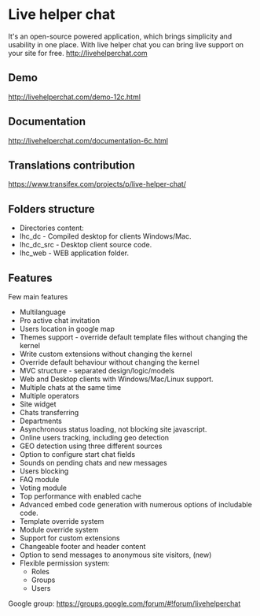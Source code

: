 Live helper chat
==============

It's an open-source powered application, which brings simplicity and usability in one place. With live helper chat you can bring live support on your site for free. http://livehelperchat.com

## Demo
http://livehelperchat.com/demo-12c.html

## Documentation
http://livehelperchat.com/documentation-6c.html

## Translations contribution
https://www.transifex.com/projects/p/live-helper-chat/

## Folders structure

 * Directories content:
  * lhc_dc - Compiled desktop for clients Windows/Mac.
  * lhc_dc_src - Desktop client source code.
  * lhc_web - WEB application folder.

## Features

Few main features

 * Multilanguage
 * Pro active chat invitation
 * Users location in google map
 * Themes support - override default template files without changing the kernel
 * Write custom extensions without changing the kernel
 * Override default behaviour without changing the kernel
 * MVC structure - separated design/logic/models
 * Web and Desktop clients with Windows/Mac/Linux support.
 * Multiple chats at the same time
 * Multiple operators
 * Site widget
 * Chats transferring
 * Departments
 * Asynchronous status loading, not blocking site javascript.
 * Online users tracking, including geo detection
 * GEO detection using three different sources
 * Option to configure start chat fields
 * Sounds on pending chats and new messages
 * Users blocking
 * FAQ module
 * Voting module
 * Top performance with enabled cache
 * Advanced embed code generation with numerous options of includable code.
 * Template override system
 * Module override system
 * Support for custom extensions
 * Changeable footer and header content
 * Option to send messages to anonymous site visitors, (new)
 * Flexible permission system:
   * Roles
   * Groups
   * Users

Google group:
https://groups.google.com/forum/#!forum/livehelperchat
